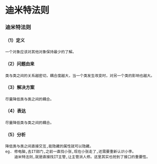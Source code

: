 # 迪米特法则

### 迪米特法则

#### （1）定义

```text
一个对象应该对其他对象保持最少的了解。
```

#### （2）问题由来

```text
类与类之间的关系越密切，耦合度越大，当一个类发生改变时，对另一个类的影响也越大。
```

#### （3）解决方案

```text
尽量降低类与类之间的耦合。
```

#### （4）表达

```text
尽量降低类与类之间的耦合。
```

#### （5）分析

```text
降低类与类之间直接交互,能隐藏的属性就可以隐藏。
eg. 修电脑,去IT部门,之前一直找小张,现在小张走了,还需要重新认识小李。
    迪米特法则,就是直接找IT主管,让主管派人修。这里其实也抢到了接口的重要性。
```



